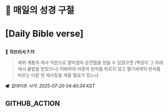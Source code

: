 # 🙏 매일의 성경 구절
# [Daily Bible verse]
##
<!-- START_BIBLE_VERSE -->
📖 **히브리서 7:11**
> 레위 계통의 제사 직분으로 말미암아 온전함을 얻을 수 있었으면 (백성이 그 아래에서 율법을 받았으니) 어찌하여 아론의 반차를 따르지 않고 멜기세덱의 반차를 따르는 다른 한 제사장을 세울 필요가 있느냐

🕊️ _업데이트 시각: 2025-07-20 04:40:34 KST_
  <!-- END_BIBLE_VERSE -->
## GITHUB_ACTION
